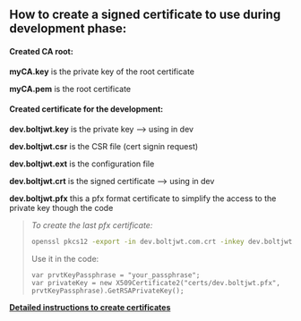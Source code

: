 How to create a signed certificate to use during development phase:
---

#### Created CA root:

**myCA.key** is the private key of the root certificate

**myCA.pem** is the root certificate

#### Created certificate for the development:

**dev.boltjwt.key** is the private key --> using in dev

**dev.boltjwt.csr** is the CSR file (cert signin request)

**dev.boltjwt.ext** is the configuration file

**dev.boltjwt.crt** is the signed certificate --> using in dev

**dev.boltjwt.pfx** this a pfx format certificate to simplify the access to the private key though the code

>*To create the last pfx certificate:*
>```sh
>openssl pkcs12 -export -in dev.boltjwt.com.crt -inkey dev.boltjwt.com.key -out dev.boltjwt.pfx
>``` 
>Use it in the code:
>```shaderlab
>var prvtKeyPassphrase = "your_passphrase";
>var privateKey = new X509Certificate2("certs/dev.boltjwt.pfx", prvtKeyPassphrase).GetRSAPrivateKey();
>```

[**Detailed instructions to create certificates**](https://deliciousbrains.com/ssl-certificate-authority-for-local-https-development/)
